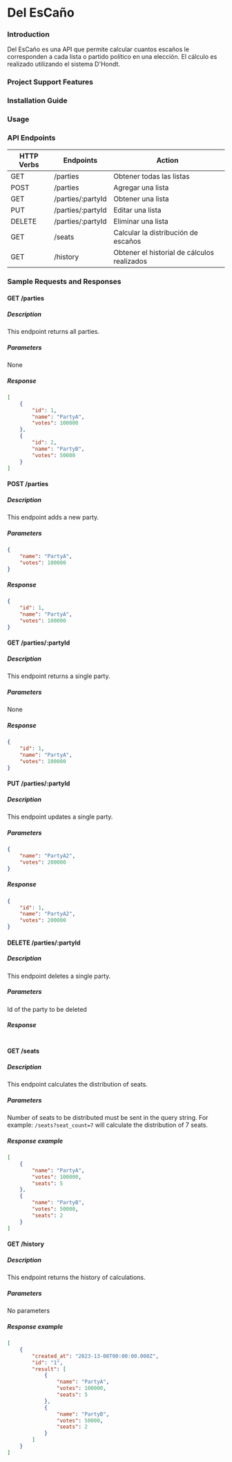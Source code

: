 # Del EsCaño
### Introduction
Del EsCaño es una API que permite calcular cuantos escaños le corresponden a cada lista o partido político en una elección. El cálculo es realizado utilizando el sistema D'Hondt.
### Project Support Features

### Installation Guide

### Usage

### API Endpoints
| HTTP Verbs | Endpoints         | Action                                      |
|------------|-------------------|---------------------------------------------|
| GET        | /parties          | Obtener todas las listas                    |
| POST       | /parties          | Agregar una lista                           |
| GET        | /parties/:partyId | Obtener una lista                           |
| PUT        | /parties/:partyId | Editar una lista                            |
| DELETE     | /parties/:partyId | Eliminar una lista                          |
| GET        | /seats            | Calcular la distribución de escaños         |
| GET        | /history          | Obtener el historial de cálculos realizados |
### Sample Requests and Responses
#### GET /parties
##### Description
This endpoint returns all parties.
##### Parameters
None
##### Response
```json
[
    {
        "id": 1,
        "name": "PartyA",
        "votes": 100000
    },
    {
        "id": 2,
        "name": "PartyB",
        "votes": 50000
    }
]
```
#### POST /parties
##### Description
This endpoint adds a new party.
##### Parameters
```json
{
    "name": "PartyA",
    "votes": 100000
}
```
##### Response
```json
{
    "id": 1,
    "name": "PartyA",
    "votes": 100000
}
```
#### GET /parties/:partyId
##### Description
This endpoint returns a single party.
##### Parameters
None
##### Response
```json
{
    "id": 1,
    "name": "PartyA",
    "votes": 100000
}
```
#### PUT /parties/:partyId
##### Description
This endpoint updates a single party.
##### Parameters
```json
{
    "name": "PartyA2",
    "votes": 200000
}
```
##### Response
```json
{
    "id": 1,
    "name": "PartyA2",
    "votes": 200000
}
```
#### DELETE /parties/:partyId
##### Description
This endpoint deletes a single party.
##### Parameters
Id of the party to be deleted
##### Response
```json

```
#### GET /seats
##### Description
This endpoint calculates the distribution of seats.
##### Parameters
Number of seats to be distributed must be sent in the query string. For example: 
```/seats?seat_count=7``` will calculate the distribution of 7 seats.
##### Response example
```json
[
    {
        "name": "PartyA",
        "votes": 100000,
        "seats": 5
    },
    {
        "name": "PartyB",
        "votes": 50000,
        "seats": 2
    }
]
```
#### GET /history
##### Description
This endpoint returns the history of calculations.
##### Parameters
No parameters
##### Response example
```json
[
    {
        "created_at": "2023-13-08T00:00:00.000Z",
        "id": "1",
        "result": [
            {
                "name": "PartyA",
                "votes": 100000,
                "seats": 5
            },
            {
                "name": "PartyB",
                "votes": 50000,
                "seats": 2
            }
        ]
    }
]
```
